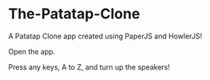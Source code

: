 # The-Patatap-Clone
A Patatap Clone app created using PaperJS and HowlerJS!

Open the app.

Press any keys, A to Z, and turn up the speakers!

